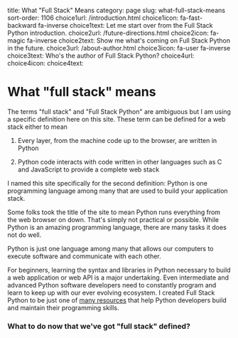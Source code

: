 title: What "Full Stack" Means
category: page
slug: what-full-stack-means
sort-order: 1106
choice1url: /introduction.html
choice1icon: fa-fast-backward fa-inverse
choice1text: Let me start over from the Full Stack Python introduction.
choice2url: /future-directions.html
choice2icon: fa-magic fa-inverse
choice2text: Show me what's coming on Full Stack Python in the future.
choice3url: /about-author.html
choice3icon: fa-user fa-inverse
choice3text: Who's the author of Full Stack Python?
choice4url:
choice4icon:
choice4text:


# What "full stack" means
The terms "full stack" and "Full Stack Python" are ambiguous but I am using
a specific definition here on this site. These term can be defined for a 
web stack either to mean

1. Every layer, from the machine code up to the browser, are written in Python 

1. Python code interacts with code written in other languages such as C and
   JavaScript to provide a complete web stack

I named this site specifically for the second definition: Python is one
programming language among many that are used to build your application 
stack. 

Some folks took the title of the site to mean Python runs everything from 
the web browser on down. That's simply not practical or possible. While Python 
is an amazing programming language, there are many tasks it does not do well.

Python is just one language among many that allows our computers to execute 
software and communicate with each other. 

For beginners, learning the syntax and libraries in Python necessary to 
build a web application or web API is a major undertaking. Even intermediate 
and advanced Python software developers need to constantly program and learn 
to keep up with our ever evolving ecosystem. I created Full Stack Python to
be just one of [many resources](/best-python-resources.html) that help Python 
developers build and maintain their programming skills.


### What to do now that we've got "full stack" defined?
